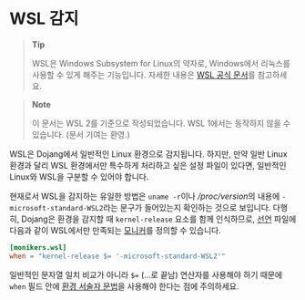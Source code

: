 WSL 감지
========

> **Tip**
>
> WSL은 Windows Subsystem for Linux의 약자로, Windows에서 리눅스를 사용할 수
> 있게 해주는 기능입니다.  자세한 내용은 [WSL 공식
> 문서](https://docs.microsoft.com/windows/wsl/)를 참고하세요.

> **Note**
>
> 이 문서는 WSL 2를 기준으로 작성되었습니다.  WSL 1에서는 동작하지 않을 수
> 있습니다.  (문서 기여는 환영.)

WSL은 Dojang에서 일반적인 Linux 환경으로 감지됩니다.  하지만, 만약 일반 Linux
환경과 달리 WSL 환경에서만 특수하게 처리하고 싶은 설정 파일이 있다면,
일반적인 Linux와 WSL을 구분할 수 있어야 합니다.

현재로서 WSL을 감지하는 유일한 방법은 `uname -r`이나 */proc/version*의 내용에
`-microsoft-standard-WSL2`라는 문구가 들어있는지 확인하는 것으로 보입니다.
다행히, Dojang은 환경을 감지할 때 `kernel-release` 요소를 함께 인식하므로,
[선언](../manifest.ko.md) 파일에 다음과 같이 WSL에서만 만족되는
[모니커](../manifest.ko.md#모니커)를 정의할 수 있습니다.

~~~~ toml
[monikers.wsl]
when = "kernel-release $= '-microsoft-standard-WSL2'"
~~~~

일반적인 문자열 일치 비교가 아니라 `$=` (…로 끝남) 연산자를 사용해야 하기
때문에 `when` 필드 안에 [환경 서술자 문법](../environment-predicate.ko.md)을
사용해야 한다는 점에 주의하세요.
